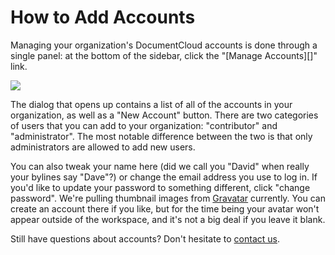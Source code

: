 # How to Add Accounts

Managing your organization's DocumentCloud accounts is done through a single panel: at the bottom of the sidebar, click the "[Manage Accounts][]" link.

<img src="/images/help/show_all_accounts.jpg" class="full_line" />

The dialog that opens up contains a list of all of the accounts in your organization, as well as a "New Account" button. There are two categories of users that you can add to your organization: "contributor" and "administrator". The most notable difference between the two is that only administrators are allowed to add new users.

You can also tweak your name here (did we call you "David" when really your bylines say "Dave"?) or change the email address you use to log in. If you'd like to update your password to something different, click "change password". We're pulling thumbnail images from [Gravatar][] currently. You can create an account there if you like, but for the time being your avatar won't appear outside of the workspace, and it's not a big deal if you leave it blank.

Still have questions about accounts? Don't hesitate to [contact us][].

[Gravatar]: http://gravatar.com
[contact us]: javascript:dc.ui.Dialog.contact()

